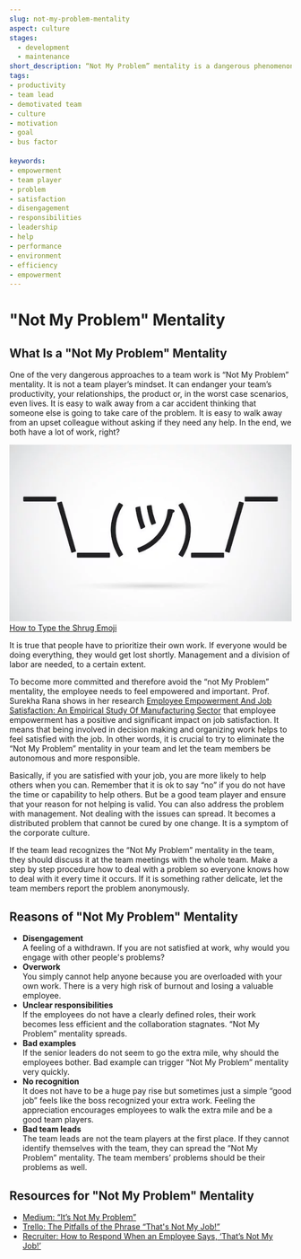 ```yaml
---
slug: not-my-problem-mentality
aspect: culture
stages:
  - development
  - maintenance
short_description: “Not My Problem” mentality is a dangerous phenomenon that can jeopardize your project. Collaboration is a result of a healthy team environment and a good leadership.
tags:
- productivity
- team lead
- demotivated team
- culture
- motivation
- goal
- bus factor

keywords:
- empowerment
- team player
- problem
- satisfaction
- disengagement
- responsibilities
- leadership
- help
- performance
- environment
- efficiency
- empowerment
---
```


# "Not My Problem" Mentality

## What Is a "Not My Problem" Mentality

One of the very dangerous approaches to a team work is “Not My Problem” mentality. It is not a team player’s mindset. It can endanger your team’s productivity, your relationships, the product or, in the worst case scenarios, even lives. It is easy to walk away from a car accident thinking that someone else is going to take care of the problem. It is easy to walk away from an upset colleague without asking if they need any help. In the end, we both have a lot of work, right?

![Shrug Emoji](/files/not_my_problem_mentality.png)
[How to Type the Shrug Emoji](https://blog.hubspot.com/marketing/shrug-emoji)

It is true that people have to prioritize their own work. If everyone would be doing everything, they would get lost shortly. Management and a division of labor are needed, to a certain extent.

To become more committed and therefore avoid the “not My Problem” mentality, the employee needs to feel empowered and important. Prof. Surekha Rana shows in her research [Employee Empowerment And Job Satisfaction: An Empirical Study Of Manufacturing Sector](http://ijbemr.com/wp-content/uploads/2016/03/EMPLOYEE-EMPOWERMENT-AND-JOB-SATISFACTION.pdf) that employee empowerment has a positive and significant impact on job satisfaction. It means that being involved in decision making and organizing work helps to feel satisfied with the job. In other words, it is crucial to try to eliminate the “Not My Problem” mentality in your team and let the team members be autonomous and more responsible.

Basically, if you are satisfied with your job, you are more likely to help others when you can. Remember that it is ok to say “no” if you do not have the time or capability to help others. But be a good team player and ensure that your reason for not helping is valid. You can also address the problem with management. Not dealing with the issues can spread. It becomes a distributed problem that cannot be cured by one change. It is a symptom of the corporate culture.

If the team lead recognizes the “Not My Problem” mentality in the team, they should discuss it at the team meetings with the whole team. Make a step by step procedure how to deal with a problem so everyone knows how to deal with it every time it occurs. If it is something rather delicate, let the team members report the problem anonymously.

## Reasons of "Not My Problem" Mentality

- **Disengagement**  
	A feeling of a withdrawn. If you are not satisfied at work, why would you engage with other people's problems?
- **Overwork**  
	You simply cannot help anyone because you are overloaded with your own work. There is a very high risk of burnout and losing a valuable employee.
- **Unclear responsibilities**  
	If the employees do not have a clearly defined roles, their work becomes less efficient and the collaboration stagnates. “Not My Problem” mentality spreads.
- **Bad examples**  
	If the senior leaders do not seem to go the extra mile, why should the employees bother. Bad example can trigger “Not My Problem” mentality very quickly.
- **No recognition**  
	It does not have to be a huge pay rise but sometimes just a simple “good job” feels like the boss recognized your extra work. Feeling the appreciation encourages employees to walk the extra mile and be a good team players.
- **Bad team leads**  
  The team leads are not the team players at the first place. If they cannot identify themselves with the team, they can spread the “Not My Problem” mentality. The team members’ problems should be their problems as well.

## Resources for "Not My Problem" Mentality
- [Medium: “It’s Not My Problem”](https://medium.com/@CS1201/it-s-not-my-problem-7cd17f6aa421)
- [Trello: The Pitfalls of the Phrase “That's Not My Job!”](https://blog.trello.com/pitfalls-of-phrase-thats-not-my-job)
- [Recruiter: How to Respond When an Employee Says, ‘That’s Not My Job!’](https://www.recruiter.com/i/how-to-respond-when-an-employee-says-thats-not-my-job/)
